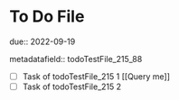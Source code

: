 # To Do File

due:: 2022-09-19

metadatafield:: todoTestFile_215\_88

- [ ] Task of todoTestFile_215 1 [[Query me]]
- [ ] Task of todoTestFile_215 2
